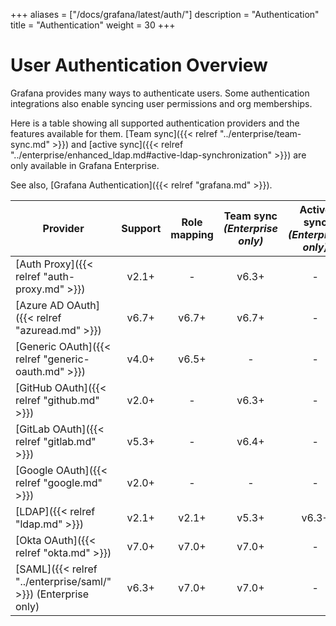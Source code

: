 +++
aliases = ["/docs/grafana/latest/auth/"]
description = "Authentication"
title = "Authentication"
weight = 30
+++

# User Authentication Overview

Grafana provides many ways to authenticate users. Some authentication integrations also enable syncing user permissions and org memberships.

Here is a table showing all supported authentication providers and the features available for them. [Team sync]({{< relref "../enterprise/team-sync.md" >}}) and [active sync]({{< relref "../enterprise/enhanced_ldap.md#active-ldap-synchronization" >}}) are only available in Grafana Enterprise.

See also, [Grafana Authentication]({{< relref "grafana.md" >}}).

| Provider                                                       | Support | Role mapping | Team sync<br> _(Enterprise only)_ | Active sync<br> _(Enterprise only)_ |
| -------------------------------------------------------------- | :-----: | :----------: | :-------------------------------: | :---------------------------------: |
| [Auth Proxy]({{< relref "auth-proxy.md" >}})                   |  v2.1+  |      -       |               v6.3+               |                  -                  |
| [Azure AD OAuth]({{< relref "azuread.md" >}})                  |  v6.7+  |    v6.7+     |               v6.7+               |                  -                  |
| [Generic OAuth]({{< relref "generic-oauth.md" >}})             |  v4.0+  |    v6.5+     |                 -                 |                  -                  |
| [GitHub OAuth]({{< relref "github.md" >}})                     |  v2.0+  |      -       |               v6.3+               |                  -                  |
| [GitLab OAuth]({{< relref "gitlab.md" >}})                     |  v5.3+  |      -       |               v6.4+               |                  -                  |
| [Google OAuth]({{< relref "google.md" >}})                     |  v2.0+  |      -       |                 -                 |                  -                  |
| [LDAP]({{< relref "ldap.md" >}})                               |  v2.1+  |    v2.1+     |               v5.3+               |                v6.3+                |
| [Okta OAuth]({{< relref "okta.md" >}})                         |  v7.0+  |    v7.0+     |               v7.0+               |                  -                  |
| [SAML]({{< relref "../enterprise/saml/" >}}) (Enterprise only) |  v6.3+  |    v7.0+     |               v7.0+               |                  -                  |

